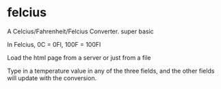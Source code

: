 # felcius
A Celcius/Fahrenheit/Felcius Converter. super basic

In Felcius, 0C = 0Fl, 100F = 100Fl 

Load the html page from a server or just from a file

Type in a temperature value in any of the three fields, and the other fields will update with the conversion.
